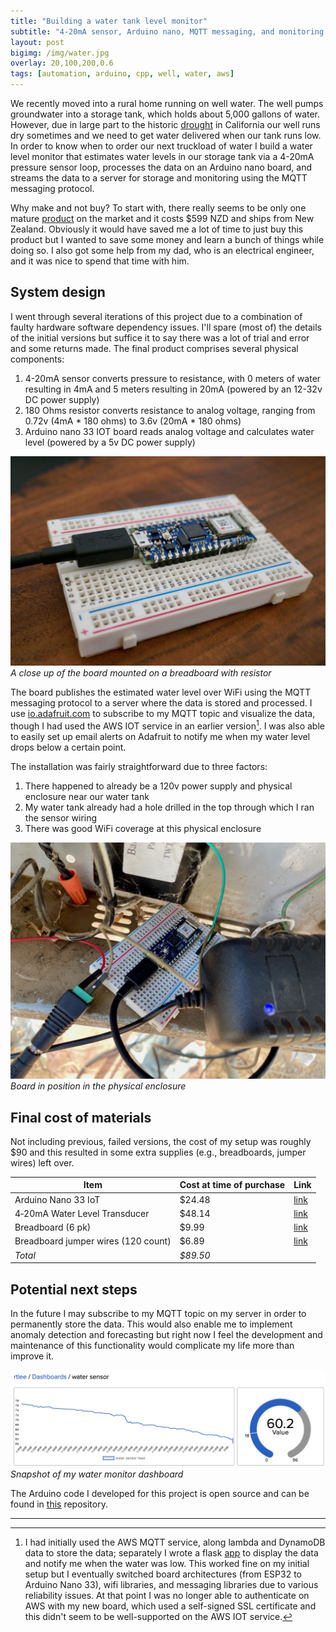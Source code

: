 ```yaml
---
title: "Building a water tank level monitor"
subtitle: "4-20mA sensor, Arduino nano, MQTT messaging, and monitoring dashboard"
layout: post
bigimg: /img/water.jpg
overlay: 20,100,200,0.6
tags: [automation, arduino, cpp, well, water, aws]
---
```


We recently moved into a rural home running on well water. The well pumps groundwater into a storage tank, which holds about 5,000 gallons of water. However, due in large part to the historic [drought](https://www.drought.gov/states/california) in California our well runs dry sometimes and we need to get water delivered when our tank runs low. In order to know when to order our next truckload of water I build a water level monitor that estimates water levels in our storage tank via a 4-20mA pressure sensor loop, processes the data on an Arduino nano board, and streams the data to a server for storage and monitoring using the MQTT messaging protocol.

Why make and not buy? To start with, there really seems to be only one mature [product](https://smartwateronline.com/products/starter-packs/desk-mount-starter-pack) on the market and it costs $599 NZD and ships from New Zealand. Obviously it would have saved me a lot of time to just buy this product but I wanted to save some money and learn a bunch of things while doing so. I also got some help from my dad, who is an electrical engineer, and it was nice to spend that time with him.

## System design
I went through several iterations of this project due to a combination of faulty hardware software dependency issues. I'll spare (most of) the details of the initial versions but suffice it to say there was a lot of trial and error and some returns made. The final product comprises several physical components:
1. 4-20mA sensor converts pressure to resistance, with 0 meters of water resulting in 4mA and 5 meters resulting in 20mA (powered by an 12-32v DC power supply)
1. 180 Ohms resistor converts resistance to analog voltage, ranging from 0.72v (4mA * 180 ohms) to 3.6v (20mA * 180 ohms)
1. Arduino nano 33 IOT board reads analog voltage and calculates water level (powered by a 5v DC power supply)

![board close up](/img/water_sensor_board.jpeg)
*A close up of the board mounted on a breadboard with resistor*

The board publishes the estimated water level over WiFi using the MQTT messaging protocol to a server where the data is stored and processed. I use [io.adafruit.com](https://io.adafruit.com) to subscribe to my MQTT topic and visualize the data, though I had used the AWS IOT service in an earlier version[^1]. I was also able to easily set up email alerts on Adafruit to notify me when my water level drops below a certain point.

The installation was fairly straightforward due to three factors:
1. There happened to already be a 120v power supply and physical enclosure near our water tank
1. My water tank already had a hole drilled in the top through which I ran the sensor wiring
1. There was good WiFi coverage at this physical enclosure

![board enclosure](/img/water_sensor_final.jpeg)
*Board in position in the physical enclosure*

## Final cost of materials
Not including previous, failed versions, the cost of my setup was roughly $90 and this resulted in some extra supplies (e.g., breadboards, jumper wires) left over.

 Item | Cost at time of purchase | Link 
---|---|---
 Arduino Nano 33 IoT | $24.48 | [link](https://store-usa.arduino.cc/products/arduino-nano-33-iot-with-headers )
 4‑20mA Water Level Transducer | $48.14 | [link](https://www.amazon.com/gp/product/B09B387X8Y)
 Breadboard (6 pk) | $9.99 | [link](https://www.amazon.com/gp/product/B07LFD4LT6)
 Breadboard jumper wires (120 count) | $6.89 | [link](https://www.amazon.com/gp/product/B07GD2BWPY)
 *Total* | *$89.50* |

## Potential next steps
In the future I may subscribe to my MQTT topic on my server in order to permanently store the data. This would also enable me to implement anomaly detection and forecasting but right now I feel the development and maintenance of this functionality would complicate my life more than improve it.

![Water monitor dashboard](/img/water_monitor_dash.png)
*Snapshot of my water monitor dashboard*

The Arduino code I developed for this project is open source and can be found in [this](https://github.com/rtlee9/water_tank_sensor_code) repository.

-----

[^1]: I had initially used the AWS MQTT service, along lambda and DynamoDB data to store the data; separately I wrote a flask [app](https://github.com/rtlee9/water_monitor) to display the data and notify me when the water was low. This worked fine on my initial setup but I eventually switched board architectures (from ESP32 to Arduino Nano 33), wifi libraries, and messaging libraries due to various reliability issues. At that point I was no longer able to authenticate on AWS with my new board, which used a self-signed SSL certificate and this didn't seem to be well-supported on the AWS IOT service.
